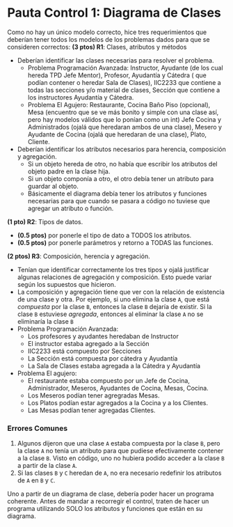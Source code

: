 # Pauta Control 1: Diagrama de Clases

Como no hay un único modelo correcto, hice tres requerimientos que deberían tener todos los modelos de los problemas dados para que se consideren correctos:
**(3 ptos) R1**: Clases, atributos y métodos
- Deberían identificar las clases necesarias para resolver el problema.
     - Problema Programación Avanzada: Instructor, Ayudante (de los cual hereda TPD Jefe Mentor), Profesor, Ayudantía y Cátedra ( que podían contener o heredar Sala de Clases), IIC2233 que contiene a todas las secciones y/o material de clases, Sección que contiene a los instructores Ayudantía y Cátedra.
     - Problema El Agujero: Restaurante, Cocina Baño Piso (opcional), Mesa (encuentro que se ve más bonito y simple con una clase así, pero hay modelos válidos que lo ponían como un int) Jefe Cocina y Administrados (ojalá que heredaran ambos de una clase), Mesero y Ayudante de Cocina (ojalá que heredaran de una clase), Plato, Cliente.
- Deberían identificar los atributos necesarios para herencia, composición y agregación.
    - Si un objeto hereda de otro, no había que escribir los atributos del objeto padre en la clase hija.
    - Si un objeto componía a otro, el otro debía tener un atributo para guardar al objeto.
    - Básicamente el diagrama debía tener los atributos y funciones necesarias para que cuando se pasara a código no tuviese que agregar un atributo o función.

**(1 pto) R2**: Tipos de datos.
- **(0.5 ptos)** por ponerle el tipo de dato a TODOS los atributos.
- **(0.5 ptos)** por ponerle parámetros y retorno a TODAS las funciones.

**(2 ptos) R3**: Composición, herencia y agregación.
- Tenían que identificar correctamente los tres tipos y ojalá justificar algunas relaciones de agregación y composición. Esto puede variar según los supuestos que hicieron.
 - La composición y agregación tiene que ver con la relación de existencia de una clase y otra. Por ejemplo, si uno elimina la clase `A`, que está *compuesta* por la clase `B`, entonces la clase `B` dejaría de existir. Si la clase `B` estuviese *agregada*, entonces al eliminar la clase `A` no se eliminaría la clase `B`
 - Problema Programación Avanzada:
      - Los profesores y ayudantes heredaban de Instructor
      - El instructor estaba agregado a la Sección
      - IIC2233 está compuesto por Secciones
      - La Sección está compuesta por cátedra y Ayudantía
      - La Sala de Clases estaba agregada a la Cátedra y Ayudantía
 - Problema El agujero:
      - El restaurante estaba compuesto por un Jefe de Cocina, Administrador, Meseros, Ayudantes de Cocina, Mesas, Cocina.
      - Los Meseros podían tener agregradas Mesas.
      - Los Platos podían estar agregados a la Cocina y a los Clientes.
      - Las Mesas podían tener agregadas Clientes.
 


### Errores Comunes
1. Algunos dijeron que una clase `A` estaba compuesta por la clase `B`, pero la clase `A` no tenía un atributo para que pudiese efectivamente contener a la clase `B`.  Visto en código, uno no hubiera podido acceder a la clase `B` a partir de la clase `A`.
1. Si las clases `B` y `C` heredan de `A`, no era necesario redefinir los atributos de `A` en `B` y `C`.



Uno a partir de un diagrama de clase, debería poder hacer un programa coherente. Antes de mandar a recorregir el control, traten de hacer un programa utilizando SOLO los atributos y funciones que están en su diagrama.
